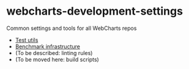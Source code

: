 # webcharts-development-settings

Common settings and tools for all WebCharts repos

* [Test utils](testUtils/testUtils.md)
* [Benchmark infrastructure](benchmark-infrastructure/benchmark-infrastructure.md)
* (To be described: linting rules)
* (To be moved here: build scripts)
